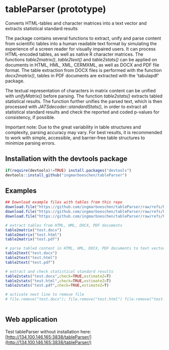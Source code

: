 # tableParser (prototype)
Converts HTML-tables and character matrices into a text vector and extracts statistical standard results

The package contains several functions to extract, unify and parse content from scientific tables into a human readable text format by simulating the experience of a screen reader for visually impaired users. It can process HTML-encoded tables, as well as native R character matrices. The functions *table2matrix()*, *table2text()* and *table2stats()* can be applied on documents in HTML, HML, XML, CERMXML, as well as DOCX and PDF file format. The table extraction from DOCX files is performed with the function *docx2matrix()*, tables in PDF documents are extracted with the 'tabulapdf' package. 

The textual representation of characters in matrix content can be unified with *unifyMatrix()* before parsing. The function *table2stats()* extracts tabled statistical results. The function further unifies the parsed text, which is then processed with *JATSdecoder::standardStats()*, in order to extract all statistical standard results and check the reported and coded p-values for consistency, if possible. 

Important note: Due to the great variability in table structures and complexity, parsing accuracy may vary. For best results, it is recommended to work with simple, accessible, and barrier-free table structures to minimize parsing errors. 

## Installation with the devtools package
```R
if(require(devtools)!=TRUE) install.packages("devtools")
devtools::install_github("ingmarboeschen/tableParser")
```

## Examples
```R
## Download example files with tables from this repo
download.file("https://github.com/ingmarboeschen/tableParser/raw/refs/heads/main/test.docx","test.docx")
download.file("https://github.com/ingmarboeschen/tableParser/raw/refs/heads/main/test.docx","test.html")
download.file("https://github.com/ingmarboeschen/tableParser/raw/refs/heads/main/test.docx","test.pdf")

# extract tables from HTML, HML, DOCX, PDF documents
table2matrix("test.docx")
table2matrix("test.html")
table2matrix("test.pdf")

# parse tabled content in HTML, HML, DOCX, PDF documents to text vector 
table2text("test.docx")
table2text("test.html")
table2text("test.pdf")

# extract and check statistical standard results
table2stats("test.docx",check=TRUE,estimateZ=T)
table2stats("test.html",check=TRUE,estimateZ=T)
table2stats("test.pdf",check=TRUE,estimateZ=T)

# activate next line to remove file
# file.remove("test.docx"); file.remove("test.html") file.remove("test.pdf")
 
```

## Web application
Test tableParser without installation here:
[http://134.100.146.165:3838/tableParser/](http://134.100.146.165:3838/tableParser/)

